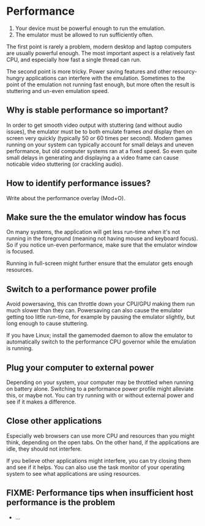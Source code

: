 # Performance

1. Your device must be powerful enough to run the emulation.
2. The emulator must be allowed to run sufficiently often.

The first point is rarely a problem, modern desktop and laptop computers are
usually powerful enough. The most important aspect is a relatively fast CPU,
and especially how fast a single thread can run.

The second point is more tricky. Power saving features and other
resourcy-hungry applications can interfere with the emulation. Sometimes to
the point of the emulation not running fast enough, but more often the result
is stuttering and un-even emulation speed.

## Why is stable performance so important?

In order to get smooth video output with stuttering (and without audio issues),
the emulator must be to both emulate frames *and* display then on screen very
quickly (typically 50 or 60 times per second). Modern games running on your
system can typically account for small delays and uneven performance, but old
computer systems ran at a fixed speed. So even quite small delays in generating
and displaying a a video frame can cause noticable video stuttering (or
crackling audio).

## How to identify performance issues?

Write about the performance overlay (Mod+O).

## Make sure the the emulator window has focus

On many systems, the application will get less run-time when it's not running
in the foreground (meaning not having mouse and keyboard focus). So if you
notice un-even performance, make sure that the emulator window is focused.

Running in full-screen might further ensure that the emulator gets enough
resources.

## Switch to a performance power profile

Avoid powersaving, this can throttle down your CPU/GPU making them run much
slower than they can. Powersaving can also cause the emulator getting too
little run-time, for example by pausing the emulator slightly, but long enough
to cause stuttering.

If you have Linux; install the gamemoded daemon to allow the emulator to
automatically switch to the performance CPU governor while the emulation
is running.

## Plug your computer to external power

Depending on your system, your computer may be throttled when running on
battery alone. Switching to a performance power profile might alleviate this,
or maybe not. You can try running with or without external power and see if
it makes a difference.

## Close other applications

Especially web browsers can use more CPU and resources than you might think,
depending on the open tabs. On the other hand, if the applications are idle,
they should not interfere.

If you believe other applications might interfere, you can try closing them
and see if it helps. You can also use the task monitor of your operating
system to see what applications are using resources.

## FIXME: Performance tips when insufficient host performance is the problem

- ...
